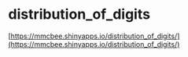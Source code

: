 # distribution_of_digits
 
[https://mmcbee.shinyapps.io/distribution_of_digits/](https://mmcbee.shinyapps.io/distribution_of_digits/)